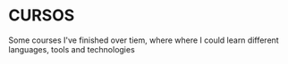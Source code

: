 # CURSOS
 Some courses I've finished over tiem, where where I could learn different languages, tools and technologies
